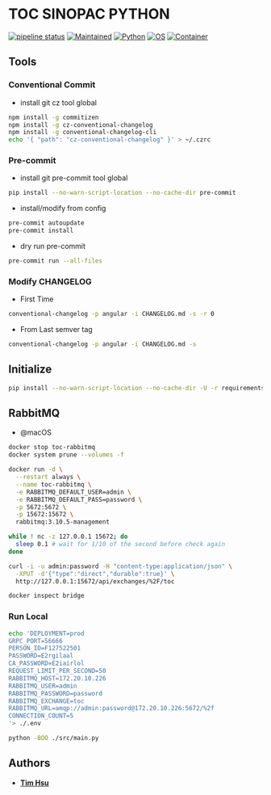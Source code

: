 # TOC SINOPAC PYTHON

[![pipeline status](https://gitlab.tocraw.com/root/toc-sinopac-python/badges/main/pipeline.svg)](https://gitlab.tocraw.com/root/toc-sinopac-python/-/commits/main)
[![Maintained](https://img.shields.io/badge/Maintained-yes-green)](https://gitlab.tocraw.com/root/toc-sinopac-python)
[![Python](https://img.shields.io/badge/Python-3.10.6-yellow?logo=python&logoColor=yellow)](https://python.org)
[![OS](https://img.shields.io/badge/OS-Linux-orange?logo=linux&logoColor=orange)](https://www.linux.org/)
[![Container](https://img.shields.io/badge/Container-Docker-blue?logo=docker&logoColor=blue)](https://www.docker.com/)

## Tools

### Conventional Commit

- install git cz tool global

```sh
npm install -g commitizen
npm install -g cz-conventional-changelog
npm install -g conventional-changelog-cli
echo '{ "path": "cz-conventional-changelog" }' > ~/.czrc
```

### Pre-commit

- install git pre-commit tool global

```sh
pip install --no-warn-script-location --no-cache-dir pre-commit
```

- install/modify from config

```sh
pre-commit autoupdate
pre-commit install
```

- dry run pre-commit

```sh
pre-commit run --all-files
```

### Modify CHANGELOG

- First Time

```sh
conventional-changelog -p angular -i CHANGELOG.md -s -r 0
```

- From Last semver tag

```sh
conventional-changelog -p angular -i CHANGELOG.md -s
```

## Initialize

```sh
pip install --no-warn-script-location --no-cache-dir -U -r requirements.txt
```

## RabbitMQ

- @macOS

```sh
docker stop toc-rabbitmq
docker system prune --volumes -f

docker run -d \
  --restart always \
  --name toc-rabbitmq \
  -e RABBITMQ_DEFAULT_USER=admin \
  -e RABBITMQ_DEFAULT_PASS=password \
  -p 5672:5672 \
  -p 15672:15672 \
  rabbitmq:3.10.5-management

while ! nc -z 127.0.0.1 15672; do
  sleep 0.1 # wait for 1/10 of the second before check again
done

curl -i -u admin:password -H "content-type:application/json" \
  -XPUT -d'{"type":"direct","durable":true}' \
  http://127.0.0.1:15672/api/exchanges/%2F/toc

docker inspect bridge
```

### Run Local

```sh
echo 'DEPLOYMENT=prod
GRPC_PORT=56666
PERSON_ID=F127522501
PASSWORD=E2rgilaal
CA_PASSWORD=E2iairlol
REQUEST_LIMIT_PER_SECOND=50
RABBITMQ_HOST=172.20.10.226
RABBITMQ_USER=admin
RABBITMQ_PASSWORD=password
RABBITMQ_EXCHANGE=toc
RABBITMQ_URL=amqp://admin:password@172.20.10.226:5672/%2f
CONNECTION_COUNT=5
'> ./.env
```

```sh
python -BOO ./src/main.py
```

## Authors

- [__Tim Hsu__](https://gitlab.tocraw.com/root)
